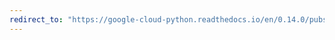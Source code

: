 ```yaml
---
redirect_to: "https://google-cloud-python.readthedocs.io/en/0.14.0/pubsub-subscription.html"
---
```

